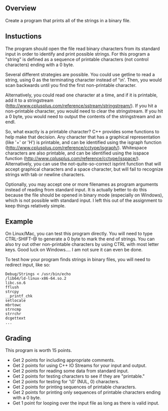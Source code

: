 ## Overview

Create a program that prints all of the strings in a binary file.

## Instuctions

The program should open the file read binary characters from its standard input in order to identify and print possible strings. For this program a
"string" is defined as a sequence of printable characters (not control characters) ending with a 0 byte.

Several different strategies are possible. You could use getline to read a string, using 0 as the terminating character instead of '\n'.
Then, you would scan backwards until you find the first non-printable character.

Alternatively, you could read one character at a time, and if it is printable, add it to a
stringstream (http://www.cplusplus.com/reference/sstream/stringstream/). If you hit a non-printable character, you would need to 
clear the stringstream. If you hit a 0 byte, you would need to output the contents of the stringstream and an endl.

So, what exactly is a printable character? C++ provides some functions to help make that decision. Any character that has a graphical
representation (like '+' or 'H') is printable, and can be identified using the 
isgraph function (http://www.cplusplus.com/reference/cctype/isgraph/). Whitespace characters are also printable, and can be identified
using the isspace function (http://www.cplusplus.com/reference/cctype/isspace/). Alternatively, you can use the not-quite-so-correct
isprint function that will accept graphical characters and a space character, but will fail to recognize strings with tab or newline
characters.

Optionally, you may accept one or more filenames as program arguments instead of reading from standard input. It is actually better to
do this because the file should be opened in binary mode (especially on Windows), which is not possible with standard input. I left this
out of the assignment to keep things relatively simple.

## Example

On Linux/Mac, you can test this program directly. You will need to type CTRL-SHIFT-@ to generate a 0 byte to mark the end of 
strings. You can also try out other non-printable characters by using CTRL with most letter keys. Good luck on Windows.... I am not
sure it can even be done.

To test how your program finds strings in binary files, you will need to redirect input, like so:
```
Debug/Strings < /usr/bin/echo
/lib64/ld-linux-x86-64.so.2
libc.so.6
fflush
strcpy
__printf_chk
setlocale
mbrtowc
strncmp
strrchr
dcgettext
...
```

## Grading

This program is worth 15 points.

*    Get 2 points for including appropriate comments.
*    Get 2 points for using C++ IO Streams for your input and output.
*    Get 2 points for reading some data from standard input.
*   Get 2 points for testing characters to see if they are "printable."
*    Get 2 points for testing for '\0' (NUL, 0) characters.
*    Get 2 points for printing sequences of printable characters.
* Get 2 points for printing only sequences of printable characters ending with a 0 byte.
* Get 1 point for looping over the input file as long as there is valid input.
